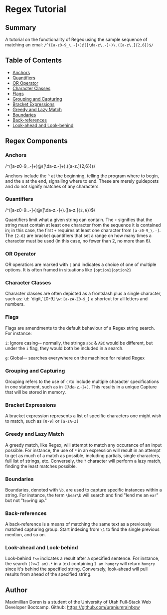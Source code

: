 # Regex Tutorial

## Summary

A tutorial on the functionality of Regex using the sample sequence of matching an emal: `/^([a-z0-9_\.-]+)@([\da-z\.-]+)\.([a-z\.]{2,6})$/`

## Table of Contents

- [Anchors](#anchors)
- [Quantifiers](#quantifiers)
- [OR Operator](#or-operator)
- [Character Classes](#character-classes)
- [Flags](#flags)
- [Grouping and Capturing](#grouping-and-capturing)
- [Bracket Expressions](#bracket-expressions)
- [Greedy and Lazy Match](#greedy-and-lazy-match)
- [Boundaries](#boundaries)
- [Back-references](#back-references)
- [Look-ahead and Look-behind](#look-ahead-and-look-behind)

## Regex Components

### Anchors

/`^`([a-z0-9_\.-]+)@([\da-z\.-]+)\.([a-z\.]{2,6})`$`/

Anchors include the `^` at the beginning, telling the program where to begin, and the `$` at the end, signalling where to end. These are merely guideposts and do not signify matches of any characters.

### Quantifiers

/^([a-z0-9_\.-]`+`)@([\da-z\.-]`+`)\.([a-z\.]`{2,6}`)$/

Quantifiers limit what a given string can contain. 
The `+` signifies that the string must contain at least one character from the sequence it is contained in; in this case, the first `+` requires at least one character from `[a-z0-9_\.-]`. The `{2-6}` are bracket quantifiers that set a range on how many times a character must be used (in this case, no fewer than 2, no more than 6).

### OR Operator

OR operatiors are marked with `|` and indicates a choice of one of multiple options. It is often framed in situations like `{option1|option2}`

### Character Classes

Character classes are often depicted as a frontslash plus a single character, such as:
`\d`: 'digit,' [0-9]
`\w`: `[a-zA-Z0-9_]` a shortcut for all letters and numbers.

### Flags

Flags are amendments to the default behaviour of a Regex string search. For instance:

`i`: Ignore casing-- normally, the strings `abc` & `ABC` would be different, but under the `i` flag, they would both be included in a search.

`g`: Global-- searches everywhere on the machince for related Regex

### Grouping and Capturing

Grouping refers to the use of `()`to include multiple character specifications in one statement, such as in `(`[\da-z\.-]+`)`. This results in a unique Capture that will be stored in memory.

### Bracket Expressions

A bracket expression represents a list of specific characters one might wish to match, such as `[0-9]` or `[a-zA-Z]`

### Greedy and Lazy Match

A greedy match, like Regex, will attempt to match any occurance of an input possible. For instance, the use of `*` in an expression will result in an attempt to get as much of a match as possible, including partials, single characters, full list of strings, etc. Conversely, the `?` character will perform a lazy match, finding the least matches possible.

### Boundaries

Boundaries, denoted with `\b`, are used to capture specific instances within a string. For instance, the term `\bear\b` will search and find "lend me an `ear`" but not "t`ear`ing up."

### Back-references

A back-reference is a means of matching the same text as a previously matched capturing group. Start indexing from `\1` to find the single previous mention, and so on.

### Look-ahead and Look-behind

Look-behind `?<=` indicates a result after a specified sentence. For instance, the search `(?<=I am).*` in a text containing `I am hungry` will return `hungry` since it's behind the specified string. Conversely, look-ahead will pull results from ahead of the specified string.

## Author

Maximillian Doren is a student of the University of Utah Full-Stack Web Developer Bootcamp. Github: https://github.com/uraniumrainbow
